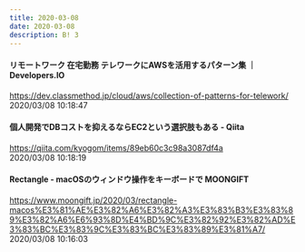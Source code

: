 ```yaml
---
title: 2020-03-08
date: 2020-03-08
description: B! 3
---
```


#### リモートワーク 在宅勤務 テレワークにAWSを活用するパターン集 ｜ Developers.IO
https://dev.classmethod.jp/cloud/aws/collection-of-patterns-for-telework/<br>
2020/03/08 10:18:47<br>


#### 個人開発でDBコストを抑えるならEC2という選択肢もある - Qiita
https://qiita.com/kyogom/items/89eb60c3c98a3087df4a<br>
2020/03/08 10:18:19<br>


#### Rectangle - macOSのウィンドウ操作をキーボードで MOONGIFT
https://www.moongift.jp/2020/03/rectangle-macos%E3%81%AE%E3%82%A6%E3%82%A3%E3%83%B3%E3%83%89%E3%82%A6%E6%93%8D%E4%BD%9C%E3%82%92%E3%82%AD%E3%83%BC%E3%83%9C%E3%83%BC%E3%83%89%E3%81%A7/<br>
2020/03/08 10:16:03<br>


